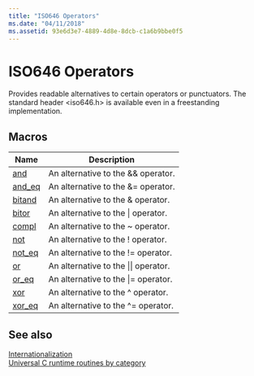 ```yaml
---
title: "ISO646 Operators"
ms.date: "04/11/2018"
ms.assetid: 93e6d3e7-4889-4d8e-8dcb-c1a6b9bbe0f5
---
```

# ISO646 Operators

Provides readable alternatives to certain operators or punctuators. The standard header \<iso646.h> is available even in a freestanding implementation.

## Macros

|Name|Description|
|-|-|
|[and](../c-runtime-library/reference/and.md)|An alternative to the && operator.|
|[and_eq](../c-runtime-library/reference/and-eq.md)|An alternative to the &= operator.|
|[bitand](../c-runtime-library/reference/bitand.md)|An alternative to the & operator.|
|[bitor](../c-runtime-library/reference/bitor.md)|An alternative to the &#124; operator.|
|[compl](../c-runtime-library/reference/compl.md)|An alternative to the ~ operator.|
|[not](../c-runtime-library/reference/not.md)|An alternative to the ! operator.|
|[not_eq](../c-runtime-library/reference/not-eq.md)|An alternative to the != operator.|
|[or](../c-runtime-library/reference/or.md)|An alternative to the &#124;&#124; operator.|
|[or_eq](../c-runtime-library/reference/or-eq.md)|An alternative to the &#124;= operator.|
|[xor](../c-runtime-library/reference/xor.md)|An alternative to the ^ operator.|
|[xor_eq](../c-runtime-library/reference/xor-eq.md)|An alternative to the ^= operator.|

## See also

[Internationalization](../c-runtime-library/internationalization.md)<br/>
[Universal C runtime routines by category](../c-runtime-library/run-time-routines-by-category.md)<br/>
